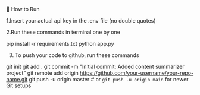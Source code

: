 🚀 How to Run

1.Insert your actual api key in the .env file (no double quotes)

2.Run these commands in terminal one by one
 
pip install -r requirements.txt
python app.py


3. To push your code to github, run these commands

git init
git add .
git commit -m "Initial commit: Added content summarizer project"
git remote add origin https://github.com/your-username/your-repo-name.git
git push -u origin master   # or `git push -u origin main` for newer Git setups


